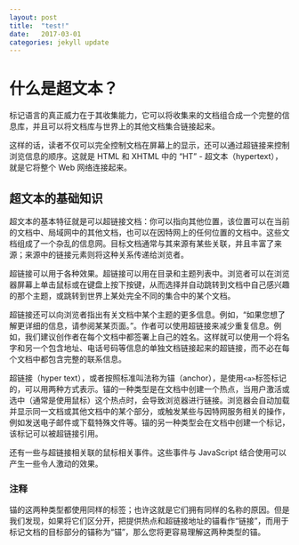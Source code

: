 ```yaml
---
layout: post
title:  "test!"
date:   2017-03-01
categories: jekyll update
---
```

# 什么是超文本？


标记语言的真正威力在于其收集能力，它可以将收集来的文档组合成一个完整的信息库，并且可以将文档库与世界上的其他文档集合链接起来。

这样的话，读者不仅可以完全控制文档在屏幕上的显示，还可以通过超链接来控制浏览信息的顺序。这就是 HTML 和 XHTML 中的 “HT” - 超文本（hypertext），就是它将整个 Web 网络连接起来。   

## 超文本的基础知识

超文本的基本特征就是可以超链接文档：你可以指向其他位置，该位置可以在当前的文档中、局域网中的其他文档，也可以在因特网上的任何位置的文档中。这些文档组成了一个杂乱的信息网。目标文档通常与其来源有某些关联，并且丰富了来源；来源中的链接元素则将这种关系传递给浏览者。

超链接可以用于各种效果。超链接可以用在目录和主题列表中。浏览者可以在浏览器屏幕上单击鼠标或在键盘上按下按键，从而选择并自动跳转到文档中自己感兴趣的那个主题，或跳转到世界上某处完全不同的集合中的某个文档。

超链接还可以向浏览者指出有关文档中某个主题的更多信息。例如，“如果您想了解更详细的信息，请参阅某某页面。”。作者可以使用超链接来减少重复信息。例如，我们建议创作者在每个文档中都签署上自己的姓名。这样就可以使用一个将名字和另一个包含地址、电话号码等信息的单独文档链接起来的超链接，而不必在每个文档中都包含完整的联系信息。

超链接（hyper text），或者按照标准叫法称为锚（anchor），是使用`<a>`标签标记的，可以用两种方式表示。锚的一种类型是在文档中创建一个热点，当用户激活或选中（通常是使用鼠标）这个热点时，会导致浏览器进行链接。浏览器会自动加载并显示同一文档或其他文档中的某个部分，或触发某些与因特网服务相关的操作，例如发送电子邮件或下载特殊文件等。锚的另一种类型会在文档中创建一个标记，该标记可以被超链接引用。

还有一些与超链接相关联的鼠标相关事件。这些事件与 JavaScript 结合使用可以产生一些令人激动的效果。

### 注释

锚的这两种类型都使用同样的标签；也许这就是它们拥有同样的名称的原因。但是我们发现，如果将它们区分开，把提供热点和超链接地址的锚看作“链接”，而用于标记文档的目标部分的锚称为“锚”，那么您将更容易理解这两种类型的锚。
